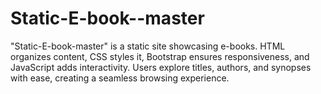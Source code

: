 # Static-E-book--master
"Static-E-book-master" is a static site showcasing e-books. HTML organizes content, CSS styles it, Bootstrap ensures responsiveness, and JavaScript adds interactivity. Users explore titles, authors, and synopses with ease, creating a seamless browsing experience.
